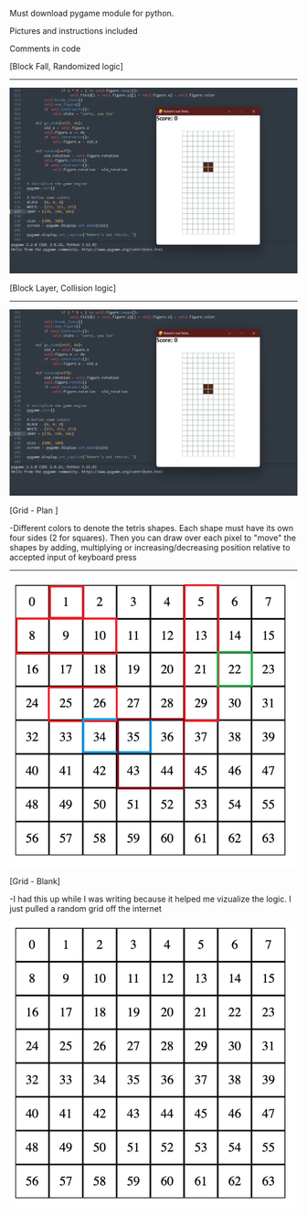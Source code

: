 Must download pygame module for python.

Pictures and instructions included

Comments in code

[Block Fall, Randomized logic]
_____________________________
![alt text](https://github.com/RobertNeuzil/tetrisWithPycharm/blob/main/Tetris_Block.png)

[Block Layer, Collision logic]
_____________________________
![alt text](https://github.com/RobertNeuzil/tetrisWithPycharm/blob/main/Tetris_Block.png)

[Grid - Plan ]

-Different colors to denote the tetris shapes. Each shape must have its own four sides (2 for squares). Then you can draw over each pixel to "move" the shapes by adding, multiplying
or increasing/decreasing position relative to accepted input of keyboard press
_____________________________
![alt text](https://github.com/RobertNeuzil/tetrisWithPycharm/blob/main/tetris_grid_layout.png)

[Grid - Blank]

-I had this up while I was writing because it helped me vizualize the logic. I just pulled a random grid off the internet

![alt text](https://github.com/RobertNeuzil/tetrisWithPycharm/blob/main/tetris_grid.png)
